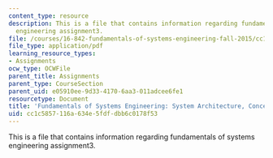 ```yaml
---
content_type: resource
description: This is a file that contains information regarding fundamentals of systems
  engineering assignment3.
file: /courses/16-842-fundamentals-of-systems-engineering-fall-2015/cc1c5857116a634e5fdfdbb6c0178f53_MIT16_842F15_Assignment3.pdf
file_type: application/pdf
learning_resource_types:
- Assignments
ocw_type: OCWFile
parent_title: Assignments
parent_type: CourseSection
parent_uid: e05910ee-9d33-4170-6aa3-011adcee6fe1
resourcetype: Document
title: 'Fundamentals of Systems Engineering: System Architecture, Concept Generation'
uid: cc1c5857-116a-634e-5fdf-dbb6c0178f53
---
```

This is a file that contains information regarding fundamentals of systems engineering assignment3.

